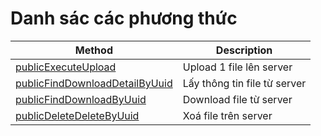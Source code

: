 # Danh sác các phương thức

|Method|Description|
|-------|----------|
|[publicExecuteUpload]({{base_path}}/instructions-for-integration/documention-SDK/java/file-management/publicExecuteUpload)|Upload 1 file lên server|
|[publicFindDownloadDetailByUuid]({{base_path}}/instructions-for-integration/documention-SDK/java/file-management/publicFindDownloadDetailByUuid)|Lấy thông tin file từ server|
|[publicFindDownloadByUuid]({{base_path}}/instructions-for-integration/documention-SDK/java/file-management/publicFindDownloadByUuid)|Download file từ server|
|[publicDeleteDeleteByUuid]({{base_path}}/instructions-for-integration/documention-SDK/java/file-management/publicFindDownloadByUuid)|Xoá file trên server|
